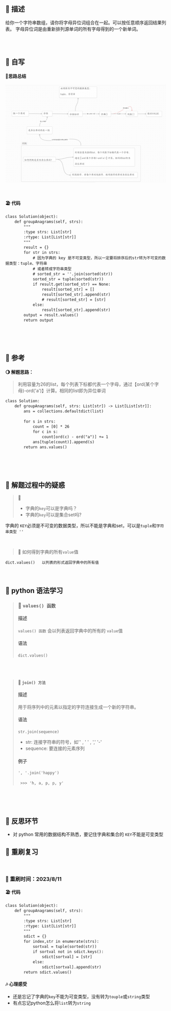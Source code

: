 ## 🚎 描述
给你一个字符串数组，请你将字母异位词组合在一起。可以按任意顺序返回结果列表。
字母异位词是由重新排列源单词的所有字母得到的一个新单词。

<br>
<br>

## 🛶 自写
#### 🧱思路总结
![49字母单词分组思路](./../attachments/49字母单词分组思路.png)

<br>

#### 🏖 代码

```
class Solution(object):
    def groupAnagrams(self, strs):
        """
        :type strs: List[str]
        :rtype: List[List[str]]
        """
        result = {}
        for str in strs:
            # 因为字典的 key 是不可变类型，所以一定要将排序后的str转为不可变的数据类型：tuple、字符串
            # 或者转成字符串类型
            # sorted_str = ''.join(sorted(str))
            sorted_str = tuple(sorted(str))
            if result.get(sorted_str) == None:
                result[sorted_str] = []
                result[sorted_str].append(str)
                # result[sorted_str] = [str]
            else:
                result[sorted_str].append(str)
        output = result.values()
        return output

```
<br>
<br>
<br>

## 🛫 参考
#### 🌖 解题思路：

>利用容量为26的list，每个列表下标都代表一个字母，通过【ord(某个字母)-ord('a')】计算。相同的list即为异位单词


```
class Solution:
    def groupAnagrams(self, strs: List[str]) -> List[List[str]]:
        ans = collections.defaultdict(list)

        for s in strs:
            count = [0] * 26
            for c in s:
                count[ord(c) - ord("a")] += 1
            ans[tuple(count)].append(s)
        return ans.values()

```
<br>
<br>
<br>

## 🐾 解题过程中的疑惑

> 🎸  
> - 字典的`key`可以是字典吗？
> - 字典的`key`可以是集合set吗? 

字典的 `KEY`必须是不可变的数据类型，所以不能是字典和set，可以是`tuple`和`字符串类型 ''`


<br>

> 🎸
> 如何得到字典的所有`value`值

`dict.values()   以列表的形式返回字典中的所有值`
<br>
<br>
<br>

## 🍉 python 语法学习

>### 🍇 `values() 函数`
>#### 描述 
> `values() 函数` 会以列表返回字典中的所有的 `value`值
> 
>#### 语法
>`dict.values()`

<br>
<br>

>#### 🍈 `join() 方法`
>#### 描述
>用于将序列中的元素以指定的字符连接生成一个新的字符串。
>#### 语法
>`str.join(sequence)`
> - str: 连接字符串的符号，如'' , ' ' , ','  '-'
> - sequence: 要连接的元素序列 
> #### 例子
> ```
> ', '.join('happy')
>
>  >>> 'h, a, p, p, y'
>```



<br>
<br>
<br>

## 🌊 反思环节
- 对 python 常用的数据结构不熟悉，要记住字典和集合的 `KEY`不能是可变类型


## 🔁 重刷复习
 
<br>
 
### 📅 重刷时间：2023/8/11
#### 🏖 代码
```
class Solution(object):
    def groupAnagrams(self, strs):
        """
        :type strs: List[str]
        :rtype: List[List[str]]
        """
        sdict = {}
        for index,str in enumerate(strs):
            sortval = tuple(sorted(str))
            if sortval not in sdict.keys():
                sdict[sortval] = [str]
            else:
                sdict[sortval].append(str)
        return sdict.values()
```
#### 🎶 心理感受
- 还是忘记了字典的`key`不能为可变类型，没有转为`touple`或`string`类型
- 有点忘记python怎么将`list`转为`string`
<br>

